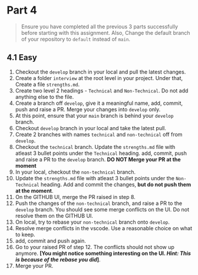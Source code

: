 # Part 4
> Ensure you have completed all the previous 3 parts successfully before starting with this assignment. Also, Change the default branch of your repository to `default` instead of `main`.

## 4.1 Easy
1. Checkout the `develop` branch in your local and pull the latest changes. 
2. Create a folder `interview` at the root level in your project. Under that, Create a file `strengths.md`. 
3. Create two level 2 headings - `Technical` and `Non-Technical`. Do not add anything else to the file.
4. Create a branch off `develop`, give it a meaningful name, add, commit, push and raise a PR. Merge your changes into `develop` only.
5. At this point, ensure that your `main` branch is behind your `develop` branch.
6. Checkout `develop` branch in your local and take the latest pull.
7. Create 2 branches with names `technical` and `non-technical` off from `develop`.
8. Checkout the `technical` branch. Update the `strengths.md` file with atleast 3 bullet points under the `Technical` heading. add, commit, push and raise a PR to the `develop` branch. **DO NOT Merge your PR at the moment**
9. In your local, checkout the `non-technical` branch.
10. Update the `strengths.md` file with atleast 3 bullet points under the `Non-Technical` heading. Add and commit the changes, **but do not push them at the moment**.
11. On the GITHUB UI, merge the PR raised in step 8.
12. Push the changes of the `non-technical` branch, and raise a PR to the `develop` branch. You should see some merge conflicts on the UI. Do not resolve them on the GITHUB UI.
13. On local, try to rebase your `non-technical` branch onto `develop`.
14. Resolve merge conflicts in the vscode. Use a reasonable choice on what to keep.
15. add, commit and push again.
16. Go to your raised PR of step 12. The conflicts should not show up anymore. **[You might notice something interesting on the UI. *Hint: This is because of the rebase you did*]**.
17. Merge your PR. 

